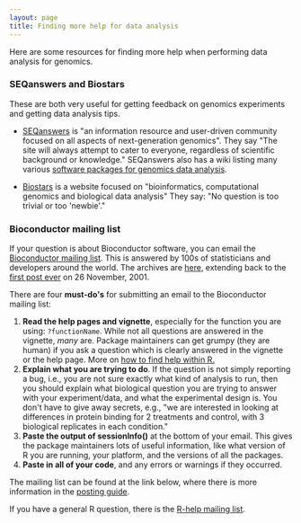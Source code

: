 ```yaml
---
layout: page
title: Finding more help for data analysis
---
```


Here are some resources for finding more help when performing data
analysis for genomics.

### SEQanswers and Biostars

These are both very useful for getting feedback on
genomics experiments and getting data analysis tips.

- [SEQanswers](http://seqanswers.com/) is "an information resource and
user-driven community focused on all aspects of next-generation genomics".
They say "The site will always attempt to cater to everyone,
regardless of scientific background or knowledge."
SEQanswers also has a wiki listing
many various [software packages for genomics data analysis](http://seqanswers.com/wiki/Software).

- [Biostars](https://www.biostars.org/) is a website focused on
"bioinformatics, computational genomics and biological data analysis"
They say: "No question is too trivial or too 'newbie'."

### Bioconductor mailing list

If your question is about Bioconductor software, you can email the
[Bioconductor mailing list](http://bioconductor.org/help/mailing-list/). 
This is answered by 100s of statisticians and developers around the world. The
archives are [here](https://stat.ethz.ch/pipermail/bioconductor/),
extending back to the
[first post ever](https://stat.ethz.ch/pipermail/bioconductor/2001-November/000001.html)
on 26 November, 2001.

There are four **must-do's** for submitting an email to the
Bioconductor mailing list:

1. **Read the help pages and vignette**, especially for the function you
   are using: `?functionName`.  While
   not all questions are answered in the vignette, *many* are. Package
   maintainers can get grumpy (they are human) if you ask a question
   which is clearly answered in the vignette or the help page.
   More on [how to find help within R.](pages/installing_Bioconductor_finding_help.html)
2. **Explain what you are trying to do**. If the question is not simply reporting a bug, i.e., you are not
   sure exactly what kind of analysis to run, then you should explain what biological question you are
   trying to answer with your experiment/data, and what the
   experimental design is.  You don't have to give away secrets, e.g.,
   "we are interested in looking at differences in protein binding for
   2 treatments and control, with 3 biological replicates in each
   condition."
3. **Paste the output of sessionInfo()** at the bottom of your email. This gives the package maintainers lots of
   useful information, like what version of R you are running, your
   platform, and the versions of all the packages.
4. **Paste in all of your code**, and any errors or warnings if they
   occurred.

The mailing list can be found at the link below, where there is more
information in the [posting guide](http://bioconductor.org/help/mailing-list/posting-guide/).

If you have a general R question, there is the [R-help mailing list](https://stat.ethz.ch/mailman/listinfo/r-help).

